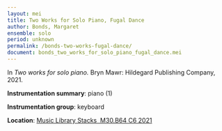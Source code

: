 ```yaml
---
layout: mei
title: Two Works for Solo Piano, Fugal Dance
author: Bonds, Margaret
ensemble: solo 
period: unknown
permalink: /bonds-two-works-fugal-dance/
document: bonds_two_works_for_solo_piano_fugal_dance.mei
---
```


In *Two works for solo piano.* Bryn Mawr: Hildegard Publishing Company, 2021.

**Instrumentation summary**: piano (1)

**Instrumentation group**: keyboard

**Location**: <a href="https://tufts.primo.exlibrisgroup.com/permalink/01TUN_INST/1kc9gia/alma991018232036803851" target="_blank">Music Library Stacks  M30.B64 C6 2021</a>
